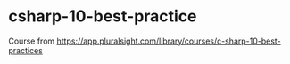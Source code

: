 # csharp-10-best-practice
Course from https://app.pluralsight.com/library/courses/c-sharp-10-best-practices
